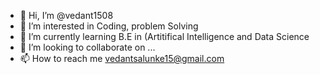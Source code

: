 - 👋 Hi, I’m @vedant1508
- 👀 I’m interested in Coding, problem Solving
- 🌱 I’m currently learning B.E in (Artitifical Intelligence and Data Science
- 💞️ I’m looking to collaborate on ...
- 📫 How to reach me vedantsalunke15@gmail.com

<!---
vedant1508/vedant1508 is a ✨ special ✨ repository because its `README.md` (this file) appears on your GitHub profile.
You can click the Preview link to take a look at your changes.
--->

